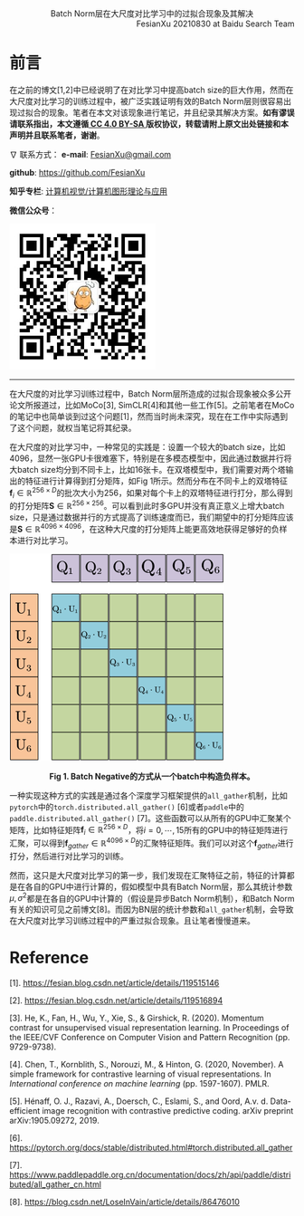 <div align='center'>
    Batch Norm层在大尺度对比学习中的过拟合现象及其解决
</div>

<div align='right'>
    FesianXu 20210830 at Baidu Search Team
</div>

# 前言

在之前的博文[1,2]中已经说明了在对比学习中提高batch size的巨大作用，然而在大尺度对比学习的训练过程中，被广泛实践证明有效的Batch Norm层则很容易出现过拟合的现象。笔者在本文对该现象进行笔记，并且纪录其解决方案。**如有谬误请联系指出，本文遵循[ CC 4.0 BY-SA ](http://creativecommons.org/licenses/by-sa/4.0/)版权协议，转载请附上原文出处链接和本声明并且联系笔者，谢谢**。

$\nabla$ 联系方式：
**e-mail**: FesianXu@gmail.com

**github**: https://github.com/FesianXu

**知乎专栏**: [计算机视觉/计算机图形理论与应用](https://zhuanlan.zhihu.com/c_1265262560611299328)

**微信公众号**：

![qrcode][qrcode]



----

在大尺度的对比学习训练过程中，Batch Norm层所造成的过拟合现象被众多公开论文所报道过，比如MoCo[3],  SimCLR[4]和其他一些工作[5]。之前笔者在MoCo的笔记中也简单谈到过这个问题[1]，然而当时尚未深究，现在在工作中实际遇到了这个问题，就权当笔记将其纪录。

在大尺度的对比学习中，一种常见的实践是：设置一个较大的batch size，比如4096，显然一张GPU卡很难塞下，特别是在多模态模型中，因此通过数据并行将大batch size均分到不同卡上，比如16张卡。在双塔模型中，我们需要对两个塔输出的特征进行计算得到打分矩阵，如Fig 1所示。然而分布在不同卡上的双塔特征$\mathbf{f}_i \in \mathbb{R}^{256 \times D}$的批次大小为256，如果对每个卡上的双塔特征进行打分，那么得到的打分矩阵$\mathbf{S} \in \mathbb{R}^{256 \times 256}$。可以看到此时多GPU并没有真正意义上增大batch size，只是通过数据并行的方式提高了训练速度而已，我们期望中的打分矩阵应该是$\mathbf{S} \in \mathbb{R}^{4096 \times 4096}$，在这种大尺度的打分矩阵上能更高效地获得足够好的负样本进行对比学习。

![batchneg][batchneg]

<div align='center'>
    <b>
        Fig 1. Batch Negative的方式从一个batch中构造负样本。
    </b>
</div>

一种实现这种方式的实践是通过各个深度学习框架提供的`all_gather`机制，比如`pytorch`中的`torch.distributed.all_gather()` [6]或者`paddle`中的`paddle.distributed.all_gather()` [7]。这些函数可以从所有的GPU中汇聚某个矩阵，比如特征矩阵$\mathbf{f}_i \in \mathbb{R}^{256 \times D}$，将$i=0,\cdots,15$所有的GPU中的特征矩阵进行汇聚，可以得到$\mathbf{f}_{gather} \in \mathbb{R}^{4096 \times D}$的汇聚特征矩阵。我们可以对这个$\mathbf{f}_{gather}$进行打分，然后进行对比学习的训练。

然而，这只是大尺度对比学习的第一步，我们发现在汇聚特征之前，特征的计算都是在各自的GPU中进行计算的，假如模型中具有Batch Norm层，那么其统计参数$\mu, \sigma^2$都是在各自的GPU中计算的（假设是异步Batch Norm机制），和Batch Norm有关的知识可见之前博文[8]。而因为BN层的统计参数和`all_gather`机制，会导致在大尺度对比学习训练过程中的严重过拟合现象。且让笔者慢慢道来。







# Reference

[1]. https://fesian.blog.csdn.net/article/details/119515146

[2]. https://fesian.blog.csdn.net/article/details/119516894

[3]. He, K., Fan, H., Wu, Y., Xie, S., & Girshick, R. (2020). Momentum contrast for unsupervised visual representation learning. In Proceedings of the IEEE/CVF Conference on Computer Vision and Pattern Recognition (pp. 9729-9738).

[4]. Chen, T., Kornblith, S., Norouzi, M., & Hinton, G. (2020, November). A simple framework for contrastive learning of visual representations. In *International conference on machine learning* (pp. 1597-1607). PMLR.

[5]. Hénaff, O. J., Razavi, A., Doersch, C., Eslami, S., and Oord, A.v. d. Data-efficient image recognition with contrastive predictive coding. arXiv preprint arXiv:1905.09272, 2019.  

[6]. https://pytorch.org/docs/stable/distributed.html#torch.distributed.all_gather

[7]. https://www.paddlepaddle.org.cn/documentation/docs/zh/api/paddle/distributed/all_gather_cn.html

[8]. https://blog.csdn.net/LoseInVain/article/details/86476010









[qrcode]: ./imgs/qrcode.jpg
[batchneg]: ./imgs/batchneg.png
